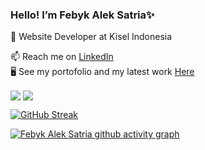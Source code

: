 ### Hello! I’m Febyk Alek Satria✨
<p dir="auto">
<animated-image data-catalyst=""><a href="#" rel="nofollow" data-target="animated-image.originalLink" hidden=""><img src="https://user-images.githubusercontent.com/73097560/115834477-dbab4500-a447-11eb-908a-139a6edaec5c.gif" style="max-width: 100%;" data-target="animated-image.originalImage" hidden=""></a>
      <span class="AnimatedImagePlayer" data-target="animated-image.player">
        <a data-target="animated-image.replacedLink" class="AnimatedImagePlayer-images" href="#"></a>
      </span></animated-image>
</p>

🔭 Website Developer at Kisel Indonesia

📫 Reach me on [LinkedIn](https://www.linkedin.com/in/febykaleksatria/)
<br>
:desktop_computer: See my portofolio and my latest work [Here](http://febykaleksatria.tech/)


<img align="center" src="https://github-readme-stats.vercel.app/api?username=FebykAlekSatria&show_icons=true&include_all_commits=true&count_private=true&hide=stars&theme=github_dark" /> 
 <img align="center" src="https://github-readme-stats.vercel.app/api/top-langs/?username=FebykAlekSatria&layout=compact&count_private=true&theme=github_dark" />

[![GitHub Streak](https://github-readme-streak-stats.herokuapp.com?user=FebykAlekSatria&theme=tokyonight_duo&date_format=j%20M%5B%20Y%5D)](https://git.io/streak-stats)
 
[![Febyk Alek Satria github activity graph](https://activity-graph.herokuapp.com/graph?username=FebykAlekSatria&theme=react-dark)](https://github.com/FebykAlekSatria)

<!-- Updated on 15 July 2022 --!>
 


